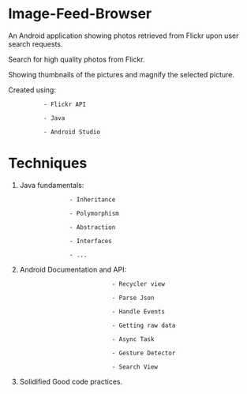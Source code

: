 # Image-Feed-Browser

An Android application showing photos retrieved from Flickr upon user search requests.

Search for high quality photos from Flickr.

Showing thumbnails of the pictures and magnify the selected picture.

Created using:

              - Flickr API
              
              - Java
              
              - Android Studio

# Techniques

1. Java fundamentals:

                     - Inheritance

                     - Polymorphism
                     
                     - Abstraction
                     
                     - Interfaces                  
                     
                     - ...

2. Android Documentation and API:

                                 - Recycler view

                                 - Parse Json
                                 
                                 - Handle Events
                                 
                                 - Getting raw data
                                 
                                 - Async Task
                                 
                                 - Gesture Detector
                                 
                                 - Search View

3. Solidified Good code practices.
